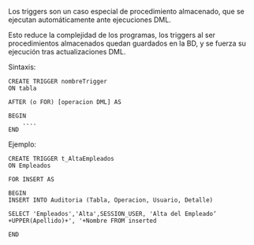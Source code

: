 Los triggers son un caso especial de procedimiento almacenado, que se ejecutan automáticamente ante ejecuciones DML.

Esto reduce la complejidad de los programas, los triggers al ser procedimientos almacenados quedan guardados en la BD, y se fuerza su ejecución tras actualizaciones DML.

Sintaxis: 

```
CREATE TRIGGER nombreTrigger
ON tabla

AFTER (o FOR) [operacion DML] AS 

BEGIN 
	....
END
```

Ejemplo:

```
CREATE TRIGGER t_AltaEmpleados
ON Empleados

FOR INSERT AS

BEGIN
INSERT INTO Auditoria (Tabla, Operacion, Usuario, Detalle)

SELECT 'Empleados','Alta',SESSION_USER, 'Alta del Empleado‘ +UPPER(Apellido)+', '+Nombre FROM inserted

END
```